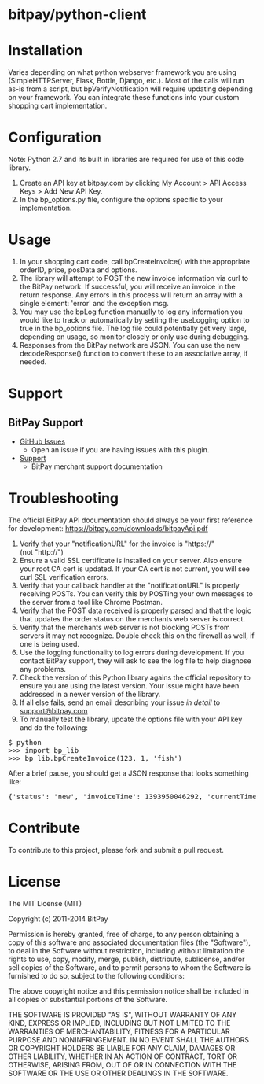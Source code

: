 bitpay/python-client
====================

# Installation

Varies depending on what python webserver framework you are using (SimpleHTTPServer, Flask, Bottle, Django, etc.).
Most of the calls will run as-is from a script, but bpVerifyNotification will require updating depending on your framework.
You can integrate these functions into your custom shopping cart implementation.


# Configuration

Note: Python 2.7 and its built in libraries are required for use of this code library.

1. Create an API key at bitpay.com by clicking My Account > API Access Keys > Add New API Key.
2. In the bp_options.py file, configure the options specific to your implementation.


# Usage

1. In your shopping cart code, call bpCreateInvoice() with the appropriate orderID, price,
   posData and options.
2. The library will attempt to POST the new invoice information via curl to the BitPay
   network.  If successful, you will receive an invoice in the return response.  Any errors
   in this process will return an array with a single element: 'error' and the exception msg.
3. You may use the bpLog function manually to log any information you would like to track or
   automatically by setting the useLogging option to true in the bp_options file.  The log file
   could potentially get very large, depending on usage, so monitor closely or only use
   during debugging.
4. Responses from the BitPay network are JSON. You can use the new decodeResponse() function to
   convert these to an associative array, if needed.

# Support

## BitPay Support

* [GitHub Issues](https://github.com/bitpay/python-client/issues)
  * Open an issue if you are having issues with this plugin.
* [Support](https://support.bitpay.com)
  * BitPay merchant support documentation

# Troubleshooting

The official BitPay API documentation should always be your first reference for development:
https://bitpay.com/downloads/bitpayApi.pdf

1. Verify that your "notificationURL" for the invoice is "https://" (not "http://")
2. Ensure a valid SSL certificate is installed on your server. Also ensure your root CA cert is
   updated. If your CA cert is not current, you will see curl SSL verification errors.
3. Verify that your callback handler at the "notificationURL" is properly receiving POSTs. You
   can verify this by POSTing your own messages to the server from a tool like Chrome Postman.
4. Verify that the POST data received is properly parsed and that the logic that updates the
   order status on the merchants web server is correct.
5. Verify that the merchants web server is not blocking POSTs from servers it may not
   recognize. Double check this on the firewall as well, if one is being used.
6. Use the logging functionality to log errors during development. If you contact BitPay support,
   they will ask to see the log file to help diagnose any problems.
7. Check the version of this Python library agains the official repository to ensure you are using
   the latest version. Your issue might have been addressed in a newer version of the library.
8. If all else fails, send an email describing your issue *in detail* to support@bitpay.com
9. To manually test the library, update the options file with your API key and do the following:
<pre>
$ python
>>> import bp_lib
>>> bp_lib.bpCreateInvoice(123, 1, 'fish')
</pre>
After a brief pause, you should get a JSON response that looks something like:
<pre>
{'status': 'new', 'invoiceTime': 1393950046292, 'currentTime': 1393950046520, 'url': 'https://bitpay.com/invoice?id=aASDF2jh4ashkASDfh234', 'price': 1, 'btcPrice': '1.0000', 'currency': 'BTC', 'posData': '{"posData": "fish", "hash": "ASDfkjha452345ASDFaaskjhasdlfkflkajsdf"}', 'expirationTime': 1393950946292, 'id': 'aASDF2jh4ashkASDfh234'}
</pre>

# Contribute

To contribute to this project, please fork and submit a pull request.

# License

The MIT License (MIT)

Copyright (c) 2011-2014 BitPay

Permission is hereby granted, free of charge, to any person obtaining a copy
of this software and associated documentation files (the "Software"), to deal
in the Software without restriction, including without limitation the rights
to use, copy, modify, merge, publish, distribute, sublicense, and/or sell
copies of the Software, and to permit persons to whom the Software is
furnished to do so, subject to the following conditions:

The above copyright notice and this permission notice shall be included in
all copies or substantial portions of the Software.

THE SOFTWARE IS PROVIDED "AS IS", WITHOUT WARRANTY OF ANY KIND, EXPRESS OR
IMPLIED, INCLUDING BUT NOT LIMITED TO THE WARRANTIES OF MERCHANTABILITY,
FITNESS FOR A PARTICULAR PURPOSE AND NONINFRINGEMENT. IN NO EVENT SHALL THE
AUTHORS OR COPYRIGHT HOLDERS BE LIABLE FOR ANY CLAIM, DAMAGES OR OTHER
LIABILITY, WHETHER IN AN ACTION OF CONTRACT, TORT OR OTHERWISE, ARISING FROM,
OUT OF OR IN CONNECTION WITH THE SOFTWARE OR THE USE OR OTHER DEALINGS IN
THE SOFTWARE.